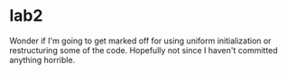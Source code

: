 # lab2

Wonder if I'm going to get marked off for using uniform initialization or
restructuring some of the code. Hopefully not since I haven't committed anything
horrible.
